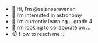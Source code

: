 - 👋 Hi, I’m @sajansaravanan
- 👀 I’m interested in astronomy
- 🌱 I’m currently learning ...grade 4
- 💞️ I’m looking to collaborate on ...
- 📫 How to reach me ...

<!---
sajansaravanan/sajansaravanan is a ✨ special ✨ repository because its `README.md` (this file) appears on your GitHub profile.
You can click the Preview link to take a look at your changes.
--->
